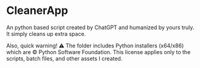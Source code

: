 # CleanerApp
An python based script created by ChatGPT and humanized by yours truly. It simply cleans up extra space.

Also, quick warning!
⚠️ The folder includes Python installers (x64/x86) which are © Python Software Foundation. 
This license applies only to the scripts, batch files, and other assets I created.
